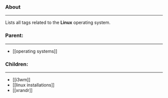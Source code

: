 ### About
---
Lists all tags related to the **Linux** operating system.

### Parent:
---
- [[operating systems]]

### Children:
---
- [[i3wm]]
- [[linux installations]]
- [[xrandr]]





